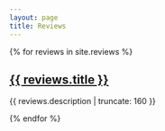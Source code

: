 ```yaml
---
layout: page
title: Reviews
---
```


{% for reviews in site.reviews %}

<a href="{{ reviews.url | prepend: site.baseurl }}">
  <h2>{{ reviews.title }}</h2>
</a>

<p class="post-excerpt">{{ reviews.description | truncate: 160 }}</p>

{% endfor %} 